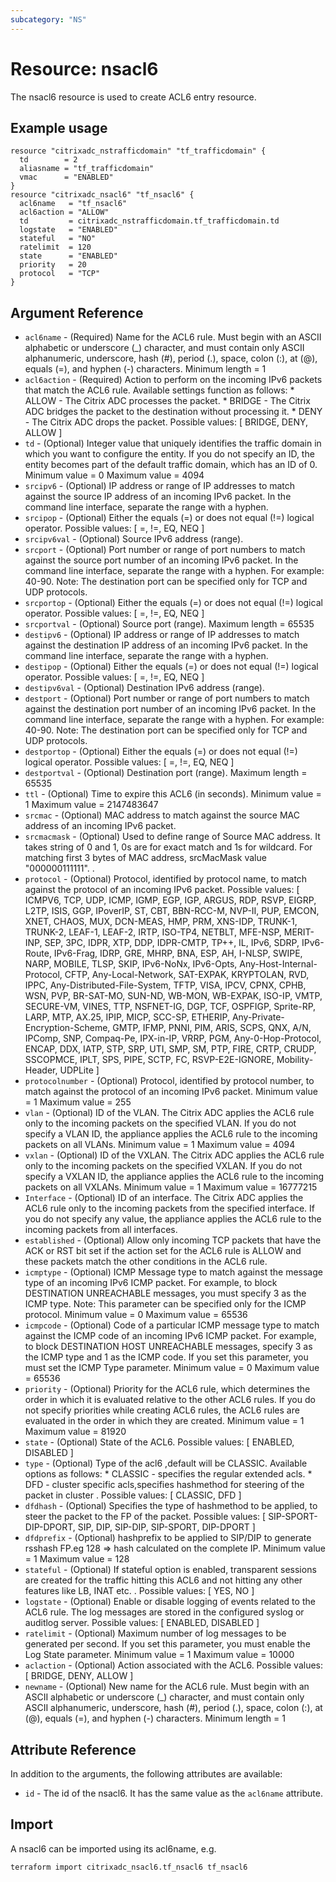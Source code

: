 ```yaml
---
subcategory: "NS"
---
```


# Resource: nsacl6

The nsacl6 resource is used to create ACL6 entry resource.


## Example usage

```hcl
resource "citrixadc_nstrafficdomain" "tf_trafficdomain" {
  td        = 2
  aliasname = "tf_trafficdomain"
  vmac      = "ENABLED"
}
resource "citrixadc_nsacl6" "tf_nsacl6" {
  acl6name   = "tf_nsacl6"
  acl6action = "ALLOW"
  td         = citrixadc_nstrafficdomain.tf_trafficdomain.td
  logstate   = "ENABLED"
  stateful   = "NO"
  ratelimit  = 120
  state      = "ENABLED"
  priority   = 20
  protocol   = "TCP"
}
```


## Argument Reference

* `acl6name` - (Required) Name for the ACL6 rule. Must begin with an ASCII alphabetic or underscore (_) character, and must contain only ASCII alphanumeric, underscore, hash (#), period (.), space, colon (:), at (@), equals (=), and hyphen (-) characters. Minimum length =  1
* `acl6action` - (Required) Action to perform on the incoming IPv6 packets that match the ACL6 rule. Available settings function as follows: * ALLOW - The Citrix ADC processes the packet. * BRIDGE - The Citrix ADC bridges the packet to the destination without processing it. * DENY - The Citrix ADC drops the packet. Possible values: [ BRIDGE, DENY, ALLOW ]
* `td` - (Optional) Integer value that uniquely identifies the traffic domain in which you want to configure the entity. If you do not specify an ID, the entity becomes part of the default traffic domain, which has an ID of 0. Minimum value =  0 Maximum value =  4094
* `srcipv6` - (Optional) IP address or range of IP addresses to match against the source IP address of an incoming IPv6 packet. In the command line interface, separate the range with a hyphen.
* `srcipop` - (Optional) Either the equals (=) or does not equal (!=) logical operator. Possible values: [ =, !=, EQ, NEQ ]
* `srcipv6val` - (Optional) Source IPv6 address (range).
* `srcport` - (Optional) Port number or range of port numbers to match against the source port number of an incoming IPv6 packet. In the command line interface, separate the range with a hyphen. For example: 40-90. Note: The destination port can be specified only for TCP and UDP protocols.
* `srcportop` - (Optional) Either the equals (=) or does not equal (!=) logical operator. Possible values: [ =, !=, EQ, NEQ ]
* `srcportval` - (Optional) Source port (range). Maximum length =  65535
* `destipv6` - (Optional) IP address or range of IP addresses to match against the destination IP address of an incoming IPv6 packet.  In the command line interface, separate the range with a hyphen.
* `destipop` - (Optional) Either the equals (=) or does not equal (!=) logical operator. Possible values: [ =, !=, EQ, NEQ ]
* `destipv6val` - (Optional) Destination IPv6 address (range).
* `destport` - (Optional) Port number or range of port numbers to match against the destination port number of an incoming IPv6 packet. In the command line interface, separate the range with a hyphen. For example: 40-90. Note: The destination port can be specified only for TCP and UDP protocols.
* `destportop` - (Optional) Either the equals (=) or does not equal (!=) logical operator. Possible values: [ =, !=, EQ, NEQ ]
* `destportval` - (Optional) Destination port (range). Maximum length =  65535
* `ttl` - (Optional) Time to expire this ACL6 (in seconds). Minimum value =  1 Maximum value =  2147483647
* `srcmac` - (Optional) MAC address to match against the source MAC address of an incoming IPv6 packet.
* `srcmacmask` - (Optional) Used to define range of Source MAC address. It takes string of 0 and 1, 0s are for exact match and 1s for wildcard. For matching first 3 bytes of MAC address, srcMacMask value "000000111111". .
* `protocol` - (Optional) Protocol, identified by protocol name, to match against the protocol of an incoming IPv6 packet. Possible values: [ ICMPV6, TCP, UDP, ICMP, IGMP, EGP, IGP, ARGUS, RDP, RSVP, EIGRP, L2TP, ISIS, GGP, IPoverIP, ST, CBT, BBN-RCC-M, NVP-II, PUP, EMCON, XNET, CHAOS, MUX, DCN-MEAS, HMP, PRM, XNS-IDP, TRUNK-1, TRUNK-2, LEAF-1, LEAF-2, IRTP, ISO-TP4, NETBLT, MFE-NSP, MERIT-INP, SEP, 3PC, IDPR, XTP, DDP, IDPR-CMTP, TP++, IL, IPv6, SDRP, IPv6-Route, IPv6-Frag, IDRP, GRE, MHRP, BNA, ESP, AH, I-NLSP, SWIPE, NARP, MOBILE, TLSP, SKIP, IPv6-NoNx, IPv6-Opts, Any-Host-Internal-Protocol, CFTP, Any-Local-Network, SAT-EXPAK, KRYPTOLAN, RVD, IPPC, Any-Distributed-File-System, TFTP, VISA, IPCV, CPNX, CPHB, WSN, PVP, BR-SAT-MO, SUN-ND, WB-MON, WB-EXPAK, ISO-IP, VMTP, SECURE-VM, VINES, TTP, NSFNET-IG, DGP, TCF, OSPFIGP, Sprite-RP, LARP, MTP, AX.25, IPIP, MICP, SCC-SP, ETHERIP, Any-Private-Encryption-Scheme, GMTP, IFMP, PNNI, PIM, ARIS, SCPS, QNX, A/N, IPComp, SNP, Compaq-Pe, IPX-in-IP, VRRP, PGM, Any-0-Hop-Protocol, ENCAP, DDX, IATP, STP, SRP, UTI, SMP, SM, PTP, FIRE, CRTP, CRUDP, SSCOPMCE, IPLT, SPS, PIPE, SCTP, FC, RSVP-E2E-IGNORE, Mobility-Header, UDPLite ]
* `protocolnumber` - (Optional) Protocol, identified by protocol number, to match against the protocol of an incoming IPv6 packet. Minimum value =  1 Maximum value =  255
* `vlan` - (Optional) ID of the VLAN. The Citrix ADC applies the ACL6 rule only to the incoming packets on the specified VLAN. If you do not specify a VLAN ID, the appliance applies the ACL6 rule to the incoming packets on all VLANs. Minimum value =  1 Maximum value =  4094
* `vxlan` - (Optional) ID of the VXLAN. The Citrix ADC applies the ACL6 rule only to the incoming packets on the specified VXLAN. If you do not specify a VXLAN ID, the appliance applies the ACL6 rule to the incoming packets on all VXLANs. Minimum value =  1 Maximum value =  16777215
* `Interface` - (Optional) ID of an interface. The Citrix ADC applies the ACL6 rule only to the incoming packets from the specified interface. If you do not specify any value, the appliance applies the ACL6 rule to the incoming packets from all interfaces.
* `established` - (Optional) Allow only incoming TCP packets that have the ACK or RST bit set if the action set for the ACL6 rule is ALLOW and these packets match the other conditions in the ACL6 rule.
* `icmptype` - (Optional) ICMP Message type to match against the message type of an incoming IPv6 ICMP packet. For example, to block DESTINATION UNREACHABLE messages, you must specify 3 as the ICMP type. Note: This parameter can be specified only for the ICMP protocol. Minimum value =  0 Maximum value =  65536
* `icmpcode` - (Optional) Code of a particular ICMP message type to match against the ICMP code of an incoming IPv6 ICMP packet.  For example, to block DESTINATION HOST UNREACHABLE messages, specify 3 as the ICMP type and 1 as the ICMP code. If you set this parameter, you must set the ICMP Type parameter. Minimum value =  0 Maximum value =  65536
* `priority` - (Optional) Priority for the ACL6 rule, which determines the order in which it is evaluated relative to the other ACL6 rules. If you do not specify priorities while creating ACL6 rules, the ACL6 rules are evaluated in the order in which they are created. Minimum value =  1 Maximum value =  81920
* `state` - (Optional) State of the ACL6. Possible values: [ ENABLED, DISABLED ]
* `type` - (Optional) Type of the acl6 ,default will be CLASSIC. Available options as follows: * CLASSIC - specifies the regular extended acls. * DFD - cluster specific acls,specifies hashmethod for steering of the packet in cluster . Possible values: [ CLASSIC, DFD ]
* `dfdhash` - (Optional) Specifies the type of hashmethod to be applied, to steer the packet to the FP of the packet. Possible values: [ SIP-SPORT-DIP-DPORT, SIP, DIP, SIP-DIP, SIP-SPORT, DIP-DPORT ]
* `dfdprefix` - (Optional) hashprefix to be applied to SIP/DIP to generate rsshash FP.eg 128 => hash calculated on the complete IP. Minimum value =  1 Maximum value =  128
* `stateful` - (Optional) If stateful option is enabled, transparent sessions are created for the traffic hitting this ACL6 and not hitting any other features like LB, INAT etc. . Possible values: [ YES, NO ]
* `logstate` - (Optional) Enable or disable logging of events related to the ACL6 rule. The log messages are stored in the configured syslog or auditlog server. Possible values: [ ENABLED, DISABLED ]
* `ratelimit` - (Optional) Maximum number of log messages to be generated per second. If you set this parameter, you must enable the Log State parameter. Minimum value =  1 Maximum value =  10000
* `aclaction` - (Optional) Action associated with the ACL6. Possible values: [ BRIDGE, DENY, ALLOW ]
* `newname` - (Optional) New name for the ACL6 rule. Must begin with an ASCII alphabetic or underscore \(_\) character, and must contain only ASCII alphanumeric, underscore, hash \(\#\), period \(.\), space, colon \(:\), at \(@\), equals \(=\), and hyphen \(-\) characters. Minimum length =  1


## Attribute Reference

In addition to the arguments, the following attributes are available:

* `id` - The id of the nsacl6. It has the same value as the `acl6name` attribute.


## Import

A nsacl6 can be imported using its acl6name, e.g.

```shell
terraform import citrixadc_nsacl6.tf_nsacl6 tf_nsacl6
```
